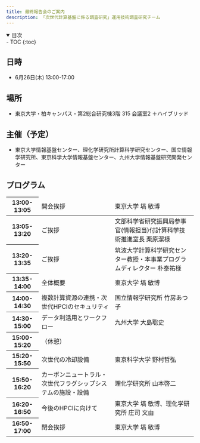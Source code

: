 ```yaml
---
title: 最終報告会のご案内
description: 「次世代計算基盤に係る調査研究」運用技術調査研究チーム
---
```


<details open markdown="block">
<summary>目次</summary>
- TOC
{:toc}
</details>


## 日時
- 6月26日(木) 13:00-17:00
## 場所
- 東京大学・柏キャンパス・第2総合研究棟3階 315 会議室2 ＋ハイブリッド
## 主催（予定）
- 東京大学情報基盤センター、理化学研究所計算科学研究センター、国立情報学研究所、東京科学大学情報基盤センター、九州大学情報基盤研究開発センター
## プログラム


<table><thead>
  <tr>
    <th>13:00-13:05</th>
    <td>開会挨拶</td>
    <td>東京大学 塙 敏博</td>
  </tr></thead>
<tbody>
  <tr>
    <th>13:05-13:20</th>
    <td>ご挨拶</td>
    <td>文部科学省研究振興局参事官(情報担当)付計算科学技術推進室長 栗原潔様</td>
  </tr>
  <tr>
    <th>13:20-13:35</th>
    <td>ご挨拶</td>
    <td>筑波大学計算科学研究センター教授・本事業プログラムディレクター 朴泰祐様</td>
  </tr>
  <tr>
    <th>13:35-14:00</th>
    <td>全体概要</td>
    <td>東京大学 塙 敏博</td>
  </tr>
  <tr>
    <th>14:00-14:30</th>
    <td>複数計算資源の連携・次世代HPCIのセキュリティ</td>
<td>国立情報学研究所 竹房あつ子</td>
  </tr>
  <tr>
    <th>14:30-15:00</th>
    <td>データ利活用とワークフロー</td>
<td>九州大学 大島聡史</td>
  </tr>
  <tr>
    <th>15:00-15:20</th>
    <td colspan=2>（休憩）</td>
  </tr>
  <tr>
    <th>15:20-15:50</th>
    <td>次世代の冷却設備</td>
<td>東京科学大学 野村哲弘</td>
  </tr>
  <tr>
    <th>15:50-16:20</th>
    <td>カーボンニュートラル・次世代フラグシップシステムの施設・設備</td>
<td>理化学研究所 山本啓二</td>
  </tr>
  <tr>
    <th>16:20-16:50</th>
    <td>今後のHPCIに向けて</td>
<td>東京大学 塙 敏博、理化学研究所 庄司 文由</td>
  </tr>
  <tr>
    <th>16:50-17:00</th>
    <td>閉会挨拶</td>
<td>東京大学 塙 敏博</td>
  </tr>
</tbody>
</table>
